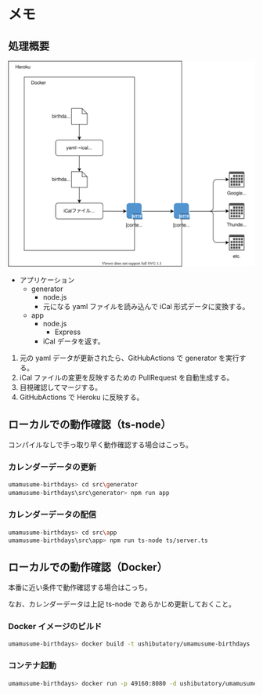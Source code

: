 # メモ

## 処理概要

![overview](overview.drawio.svg)

- アプリケーション
  - generator
    - node.js
    - 元になる yaml ファイルを読み込んで iCal 形式データに変換する。
  - app
    - node.js
      - Express
    - iCal データを返す。

1. 元の yaml データが更新されたら、GitHubActions で generator を実行する。
1. iCal ファイルの変更を反映するための PullRequest を自動生成する。
1. 目視確認してマージする。
1. GitHubActions で Heroku に反映する。

## ローカルでの動作確認（ts-node）

コンパイルなしで手っ取り早く動作確認する場合はこっち。

### カレンダーデータの更新

```sh
umamusume-birthdays> cd src\generator
umamusume-birthdays\src\generator> npm run app
```

### カレンダーデータの配信

```sh
umamusume-birthdays> cd src\app
umamusume-birthdays\src\app> npm run ts-node ts/server.ts
```

## ローカルでの動作確認（Docker）

本番に近い条件で動作確認する場合はこっち。

なお、カレンダーデータは上記 ts-node であらかじめ更新しておくこと。

### Docker イメージのビルド

```sh
umamusume-birthdays> docker build -t ushibutatory/umamusume-birthdays .
```

### コンテナ起動

```sh
umamusume-birthdays> docker run -p 49160:8080 -d ushibutatory/umamusume
```

